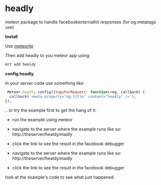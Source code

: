 headly
======

meteor package to handle facebookexternalhit responses (for og:metatags use)

**Install**

Use [meteorite](http://possibilities.github.com/meteorite/)

Then add headly to you meteor app using:

```bash
mrt add healdy
```

**config headly**

In your server code use something like:

```javascript
 Meteor.headly.config({tagsForRequest: function(req, callback) {
  callback('<meta property="og:title" content="headly" />');
});
```

.. or try the example first to get the hang of it:

- run the example using meteor

- navigate to the server where the example runs like so: http://theserver/healdy/madly

- click the link to see the result in the facebook debugger

- navigate to the server where the example runs like so: http://theserver/healdy/madly

- click the link to see the result in the facebook debugger

look at the example's code to see what just happened

